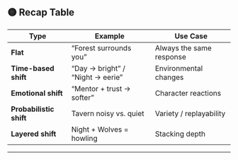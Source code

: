 ## 🟡 Recap Table

| Type                    | Example                          | Use Case                 |
| ----------------------- | -------------------------------- | ------------------------ |
| **Flat**                | “Forest surrounds you”           | Always the same response |
| **Time-based shift**    | “Day → bright” / “Night → eerie” | Environmental changes    |
| **Emotional shift**     | “Mentor + trust → softer”        | Character reactions      |
| **Probabilistic shift** | Tavern noisy vs. quiet           | Variety / replayability  |
| **Layered shift**       | Night + Wolves = howling         | Stacking depth           |

---
